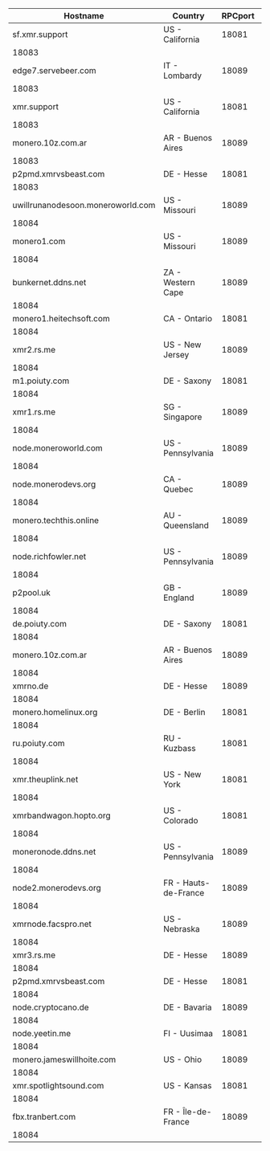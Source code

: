 Hostname | Country | RPCport | P2Pport
--- | --- | --- | ---
sf.xmr.support | US - California | 18081
 | 18083
edge7.servebeer.com | IT - Lombardy | 18089
 | 18083
xmr.support | US - California | 18081
 | 18083
monero.10z.com.ar | AR - Buenos Aires | 18089
 | 18083
p2pmd.xmrvsbeast.com | DE - Hesse | 18081
 | 18083
uwillrunanodesoon.moneroworld.com | US - Missouri | 18089
 | 18084
monero1.com | US - Missouri | 18089
 | 18084
bunkernet.ddns.net | ZA - Western Cape | 18089
 | 18084
monero1.heitechsoft.com | CA - Ontario | 18081
 | 18084
xmr2.rs.me | US - New Jersey | 18089
 | 18084
m1.poiuty.com | DE - Saxony | 18081
 | 18084
xmr1.rs.me | SG - Singapore | 18089
 | 18084
node.moneroworld.com | US - Pennsylvania | 18089
 | 18084
node.monerodevs.org | CA - Quebec | 18089
 | 18084
monero.techthis.online | AU - Queensland | 18089
 | 18084
node.richfowler.net | US - Pennsylvania | 18089
 | 18084
p2pool.uk | GB - England | 18089
 | 18084
de.poiuty.com | DE - Saxony | 18081
 | 18084
monero.10z.com.ar | AR - Buenos Aires | 18089
 | 18084
xmrno.de | DE - Hesse | 18089
 | 18084
monero.homelinux.org | DE - Berlin | 18081
 | 18084
ru.poiuty.com | RU - Kuzbass | 18081
 | 18084
xmr.theuplink.net | US - New York | 18081
 | 18084
xmrbandwagon.hopto.org | US - Colorado | 18081
 | 18084
moneronode.ddns.net | US - Pennsylvania | 18089
 | 18084
node2.monerodevs.org | FR - Hauts-de-France | 18089
 | 18084
xmrnode.facspro.net | US - Nebraska | 18089
 | 18084
xmr3.rs.me | DE - Hesse | 18089
 | 18084
p2pmd.xmrvsbeast.com | DE - Hesse | 18081
 | 18084
node.cryptocano.de | DE - Bavaria | 18089
 | 18084
node.yeetin.me | FI - Uusimaa | 18081
 | 18084
monero.jameswillhoite.com | US - Ohio | 18089
 | 18084
xmr.spotlightsound.com | US - Kansas | 18081
 | 18084
fbx.tranbert.com | FR - Île-de-France | 18089
 | 18084
